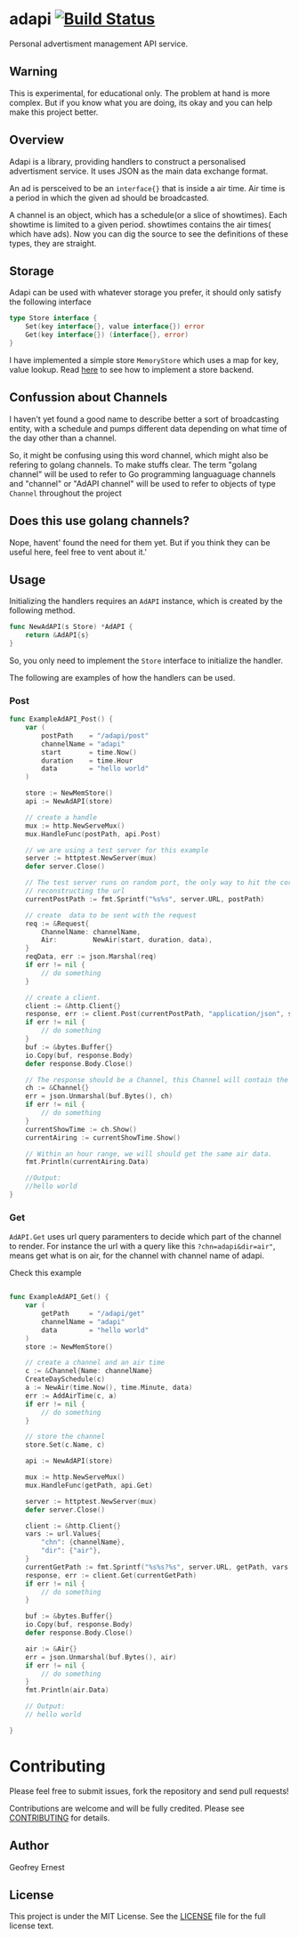 # adapi [![Build Status](https://drone.io/github.com/gernest/adapi/status.png)](https://drone.io/github.com/gernest/adapi/latest)
Personal advertisment management API service.

## Warning
This is experimental, for educational only. The problem at hand is more complex. But if you know what you are doing, its okay and you can help make this project better.

## Overview
Adapi is a library, providing handlers to construct a personalised advertisment service. It uses JSON as the main data exchange format.

An ad is persceived to be an `interface{}` that is inside a air time. Air time is a period in which the given ad should be broadcasted.

A channel is an object, which has a schedule(or a slice of showtimes). Each showtime is limited to a given period. showtimes contains the air times( which have ads). Now you can dig the source to see the definitions of these types, they are straight.

## Storage
Adapi can be used with whatever storage you prefer, it should only satisfy the following interface

```go
type Store interface {
	Set(key interface{}, value interface{}) error
	Get(key interface{}) (interface{}, error)
}
```

I have implemented a simple store `MemoryStore` which uses a map for key, value lookup. Read [here](store.go) to see how to implement a store backend.

## Confussion about Channels
I haven't yet found a good name to describe better  a sort of broadcasting entity, with a schedule and pumps different data depending on what time of the day other than a channel.

So, it might be confusing using this word channel, which might also be refering to golang channels. To make stuffs clear. The term "golang channel" will be used to refer to Go programming languaguage channels and "channel" or "AdAPI channel" will be used to refer to objects of type `Channel` throughout the project

## Does this use golang channels?
Nope, havent' found the need for them yet. But if you think they can be useful here, feel free to vent about it.'

## Usage
Initializing the handlers requires an `AdAPI` instance, which is created by the following method.

```go
func NewAdAPI(s Store) *AdAPI {
	return &AdAPI{s}
}
```

So, you only need to implement the `Store` interface to initialize the handler.


The following are examples of how the handlers can be used.

### Post
```go
func ExampleAdAPI_Post() {
	var (
		postPath    = "/adapi/post"
		channelName = "adapi"
		start       = time.Now()
		duration    = time.Hour
		data        = "hello world"
	)

	store := NewMemStore()
	api := NewAdAPI(store)

	// create a handle
	mux := http.NewServeMux()
	mux.HandleFunc(postPath, api.Post)

	// we are using a test server for this example
	server := httptest.NewServer(mux)
	defer server.Close()

	// The test server runs on random port, the only way to hit the correct socket is by
	// reconstructing the url
	currentPostPath := fmt.Sprintf("%s%s", server.URL, postPath)

	// create  data to be sent with the request
	req := &Request{
		ChannelName: channelName,
		Air:         NewAir(start, duration, data),
	}
	reqData, err := json.Marshal(req)
	if err != nil {
		// do something
	}

	// create a client.
	client := &http.Client{}
	response, err := client.Post(currentPostPath, "application/json", strings.NewReader(string(reqData)))
	if err != nil {
		// do something
	}
	buf := &bytes.Buffer{}
	io.Copy(buf, response.Body)
	defer response.Body.Close()

	// The response should be a Channel, this Channel will contain the airtime we have posted
	ch := &Channel{}
	err = json.Unmarshal(buf.Bytes(), ch)
	if err != nil {
		// do something
	}
	currentShowTime := ch.Show()
	currentAiring := currentShowTime.Show()

	// Within an hour range, we will should get the same air data.
	fmt.Println(currentAiring.Data)

	//Output:
	//hello world
}
```


### Get
`AdAPI.Get` uses url query paramenters to decide which part of the channel to render. For instance the url with  a query like this `?chn=adapi&dir=air"`, means get what is on air, for the channel with channel name of adapi.

Check this example
```go

func ExampleAdAPI_Get() {
	var (
		getPath     = "/adapi/get"
		channelName = "adapi"
		data        = "hello world"
	)
	store := NewMemStore()

	// create a channel and an air time
	c := &Channel{Name: channelName}
	CreateDaySchedule(c)
	a := NewAir(time.Now(), time.Minute, data)
	err := AddAirTime(c, a)
	if err != nil {
		// do something
	}

	// store the channel
	store.Set(c.Name, c)

	api := NewAdAPI(store)

	mux := http.NewServeMux()
	mux.HandleFunc(getPath, api.Get)

	server := httptest.NewServer(mux)
	defer server.Close()

	client := &http.Client{}
	vars := url.Values{
		"chn": {channelName},
		"dir": {"air"},
	}
	currentGetPath := fmt.Sprintf("%s%s?%s", server.URL, getPath, vars.Encode())
	response, err := client.Get(currentGetPath)
	if err != nil {
		// do something
	}

	buf := &bytes.Buffer{}
	io.Copy(buf, response.Body)
	defer response.Body.Close()

	air := &Air{}
	err = json.Unmarshal(buf.Bytes(), air)
	if err != nil {
		// do something
	}
	fmt.Println(air.Data)

	// Output:
	// hello world

}

```

Contributing
============

Please feel free to submit issues, fork the repository and send pull requests!

Contributions are welcome and will be fully credited. Please see [CONTRIBUTING](CONTRIBUTING.md) for details.

## Author
Geofrey Ernest

## License

This project is under the MIT License. See the [LICENSE](LICENCE) file for the full license text.

